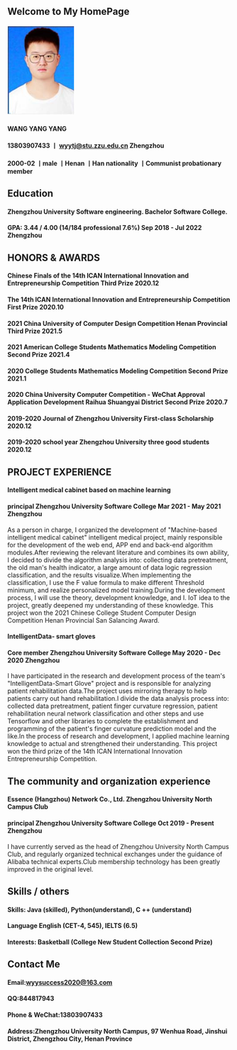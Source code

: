 ## Welcome to My HomePage
#### ![wyy](https://github.com/TheWangYang/TheWangYang.github.io/blob/master/wyy.jpg)
#### WANG YANG YANG
#### 13803907433 丨 wyytj@stu.zzu.edu.cn Zhengzhou
#### 2000-02 丨male 丨Henan 丨Han nationality 丨Communist probationary member

## Education
#### Zhengzhou University Software engineering. Bachelor Software College. 
#### GPA: 3.44 / 4.00 (14/184 professional 7.6%) Sep 2018 - Jul 2022 Zhengzhou

## HONORS & AWARDS
#### Chinese Finals of the 14th ICAN International Innovation and Entrepreneurship Competition Third Prize 2020.12
#### The 14th ICAN International Innovation and Entrepreneurship Competition First Prize	2020.10
#### 2021 China University of Computer Design Competition Henan Provincial Third Prize	2021.5
#### 2021 American College Students Mathematics Modeling Competition Second Prize	2021.4
#### 2020 College Students Mathematics Modeling Competition Second Prize	2021.1
#### 2020 China University Computer Competition - WeChat Approval Application Development Raihua Shuangyai District Second Prize 2020.7
#### 2019-2020 Journal of  Zhengzhou University  First-class Scholarship	2020.12
#### 2019-2020 school year Zhengzhou University three good students	2020.12

## PROJECT EXPERIENCE
#### Intelligent medical cabinet based on machine learning 
#### principal Zhengzhou University Software College Mar 2021 - May 2021 Zhengzhou

As a person in charge, I organized the development of "Machine-based intelligent medical cabinet" intelligent medical project, mainly responsible for the development of the web end, APP  end  and  back-end  algorithm  modules.After reviewing the relevant literature and combines its own ability, I  decided to  divide the algorithm analysis into: collecting   data pretreatment, the old man's health indicator, a large amount of data logic regression classification, and the results visualize.When implementing the classification, I use the F  value formula to  make different Threshold minimum, and  realize personalized model training.During the development process, I will use the theory, development knowledge, and I. IoT idea to the project, greatly deepened my understanding of these knowledge.
This project won the 2021 Chinese College Student Computer Design Competition Henan Provincial San Salancing Award.

#### IntelligentData- smart gloves
#### Core member Zhengzhou University Software College May 2020 - Dec 2020 Zhengzhou

I have participated in the research and development process of the team's "IntelligentData-Smart Glove" project and is responsible for analyzing patient rehabilitation data.The project uses mirroring therapy to help patients carry out hand rehabilitation.I divide the data analysis process into: collected data pretreatment, patient finger curvature regression, patient rehabilitation neural network classification and other steps and use Tensorflow  and other libraries to  complete     the establishment and programming of the patient's finger curvature prediction model and the like.In the process of research and development, I applied machine learning knowledge to actual and strengthened their understanding.
This project won the third prize of the 14th ICAN International Innovation Entrepreneurship Competition.

## The community and organization experience
#### Essence (Hangzhou) Network Co., Ltd. Zhengzhou University North Campus Club
#### principal Zhengzhou University Software College Oct 2019   - Present Zhengzhou

I have currently served as the head of Zhengzhou University North Campus Club, and regularly organized technical exchanges under the guidance of  Alibaba technical experts.Club membership technology has been greatly improved in   the original level.

## Skills / others

#### Skills: Java (skilled), Python(understand), C ++ (understand)
#### Language English (CET-4, 545), IELTS (6.5)
#### Interests: Basketball (College New Student Collection Second Prize)

## Contact Me
#### Email:wyysuccess2020@163.com
#### QQ:844817943
#### Phone & WeChat:13803907433
#### Address:Zhengzhou University North Campus, 97 Wenhua Road, Jinshui District, Zhengzhou City, Henan Province
